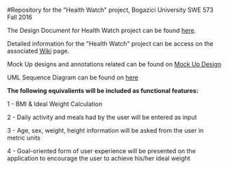 #Repository for the "Health Watch" project, Bogazici University SWE 573 Fall 2016

The Design Document for Health Watch project can be found  <a href="https://1drv.ms/w/s!AqEs9Z1WPQ7Dh0R9wx3ukDRJ6Nc2">here</a>.

Detailed information for the "Health Watch" project can be access on the associated <a href="https://github.com/taygungdmr/SWE573Fall16_TaygunGokdemir/wiki/%22Health-Watch%22-Project,-Bogazici-University-Fall-2016">Wiki</a> page.

Mock Up designs and annotations related can be found on <a href="https://github.com/taygungdmr/SWE573Fall16_TaygunGokdemir/wiki/Mock-Up-Design-&-Annotation">Mock Up Design</a>

UML Sequence Diagram can be found on <a href="https://github.com/taygungdmr/SWE573Fall16_TaygunGokdemir/wiki/UML-Sequence-Diagrams">here</a>

**The following equivalients will be included as functional features:**

1 - BMI & Ideal Weight Calculation

2 - Daily activity and meals had by the user will be entered as input

3 - Age, sex, weight, height information will be asked from the user in metric units

4 - Goal-oriented form of user experience will be presented on the application to encourage the user to achieve his/her ideal weight

